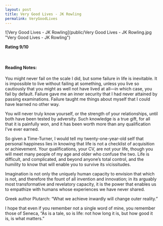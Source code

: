 ```yaml
---
layout: post
title: Very Good Lives - JK Rowling
permalink: VeryGoodLives
---
```


![Very Good Lives - JK Rowling](public/Very Good Lives - JK Rowling.jpg "Very Good Lives - JK Rowling")
 

**Rating 9/10** 

<br>

#### Reading Notes:

You might never fail on the scale I did, but some failure in life is inevitable. It is impossible to live without failing at something, unless you live so cautiously that you might as well not have lived at all—in which case, you fail by default. Failure gave me an inner security
that I had never attained by passing examinations. Failure taught me things about myself that I could have learned no other way.

You will never truly know yourself, or the strength of your relationships, until both have been tested by adversity. Such knowledge is a true gift, for all that it is painfully won, and it has
been worth more than any qualification I’ve ever earned.

So given a Time-Turner, I would tell my twenty-one-year-old self that personal happiness lies in knowing that life is not a checklist of acquisition or achievement. Your qualifications, your CV, are not your life, though you will meet many people of my age and older who confuse the two. Life is difficult, and complicated, and beyond anyone’s total control, and the humility to know that will enable you to survive its vicissitudes.

Imagination is not only the uniquely human capacity to envision that which is not, and
therefore the fount of all invention and innovation; in its arguably most transformative and revelatory capacity, it is the power that enables us to empathize with humans whose experiences we have never shared.

Greek author Plutarch: “What we achieve inwardly will change outer reality.”


I hope that even if you remember not a single word of mine, you remember those of Seneca, “As is a tale, so is life: not how long it is, but how good it is, is what matters.”